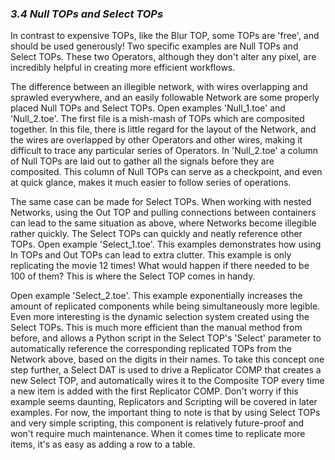 
### *3.4 Null TOPs and Select TOPs*

In contrast to expensive TOPs, like the Blur TOP, some TOPs are 'free', and should be used generously! Two specific examples are Null TOPs and Select TOPs. These two Operators, although they don't alter any pixel, are incredibly helpful in creating more efficient workflows.

The difference between an illegible network, with wires overlapping and sprawled everywhere, and an easily followable Network are some properly placed Null TOPs and Select TOPs. Open examples 'Null\_1.toe' and 'Null\_2.toe'. The first file is a mish-mash of TOPs which are composited together. In this file, there is little regard for the layout of the Network, and the wires are overlapped by other Operators and other wires, making it difficult to trace any particular series of Operators. In 'Null\_2.toe' a column of Null TOPs are laid out to gather all the signals before they are composited. This column of Null TOPs can serve as a checkpoint, and even at quick glance, makes it much easier to follow series of operations.

The same case can be made for Select TOPs. When working with nested Networks, using the Out TOP and pulling connections between containers can lead to the same situation as above, where Networks become illegible rather quickly. The Select TOPs can quickly and neatly reference other TOPs. Open example 'Select\_1.toe'. This examples demonstrates how using In TOPs and Out TOPs can lead to extra clutter. This example is only replicating the movie 12 times! What would happen if there needed to be 100 of them? This is where the Select TOP comes in handy.

Open example 'Select\_2.toe'. This example exponentially increases the amount of replicated components while being simultaneously more legible. Even more interesting is the dynamic selection system created using the Select TOPs. This is much more efficient than the manual method from before, and allows a Python script in the Select TOP's 'Select' parameter to automatically reference the corresponding replicated TOPs from the Network above, based on the digits in their names. To take this concept one step further, a Select DAT is used to drive a Replicator COMP that creates a new Select TOP, and automatically wires it to the Composite TOP every time a new item is added with the first Replicator COMP. Don't worry if this example seems daunting, Replicators and Scripting will be covered in later examples. For now, the important thing to note is that by using Select TOPs and very simple scripting, this component is relatively future-proof and won't require much maintenance. When it comes time to  replicate more items, it's as easy as adding a row to a table.